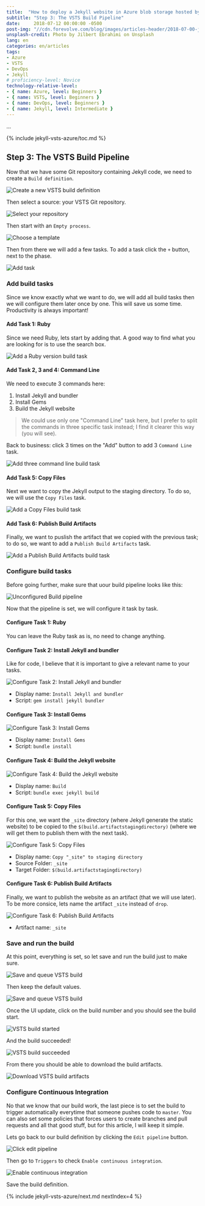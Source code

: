 ```yaml
---
title:  "How to deploy a Jekyll website in Azure blob storage hosted by Azure static website using a VSTS continuous deployment pipeline"
subtitle: "Step 3: The VSTS Build Pipeline"
date:     2018-07-12 00:00:00 -0500
post-img: "//cdn.forevolve.com/blog/images/articles-header/2018-07-00-jekyll-vsts-azure-v3.jpg"
unsplash-credit: Photo by Jilbert Ebrahimi on Unsplash
lang: en
categories: en/articles
tags: 
- Azure
- VSTS
- DevOps
- Jekyll
# proficiency-level: Novice
technology-relative-level:
- { name: Azure, level: Beginners }
- { name: VSTS, level: Beginners }
- { name: DevOps, level: Beginners }
- { name: Jekyll, level: Intermediate }
---
```


...<!--more-->

{% include jekyll-vsts-azure/toc.md %}

## Step 3: The VSTS Build Pipeline

Now that we have some Git repository containing Jekyll code, we need to create a `Build definition`.

![Create a new VSTS build definition](//cdn.forevolve.com/blog/images/2018/VSTS-new-build-definition.png)

Then select a source: your VSTS Git repository.

![Select your repository](//cdn.forevolve.com/blog/images/2018/VSTS-create-build-1-source.png)

Then start with an `Empty process`.

![Choose a template](//cdn.forevolve.com/blog/images/2018/VSTS-create-build-2-empty-process.png)

Then from there we will add a few tasks. To add a task click the `+` button, next to the phase.

![Add task](//cdn.forevolve.com/blog/images/2018/VSTS-create-build-3-add-task.png)

### Add build tasks

Since we know exactly what we want to do, we will add all build tasks then we will configure them later once by one. This will save us some time. Productivity is always important!

#### Add Task 1: Ruby

Since we need Ruby, lets start by adding that. A good way to find what you are looking for is to use the search box.

![Add a Ruby version build task](//cdn.forevolve.com/blog/images/2018/VSTS-create-build-4-task-ruby.png)

#### Add Task 2, 3 and 4: Command Line

We need to execute 3 commands here:

1.  Install Jekyll and bundler
1.  Install Gems
1.  Build the Jekyll website

> We could use only one "Command Line" task here, but I prefer to split the commands in three specific task instead; I find it clearer this way (you will see).

Back to business: click 3 times on the "Add" button to add 3 `Command Line` task.

![Add three command line build task](//cdn.forevolve.com/blog/images/2018/VSTS-create-build-5-task-command-line.png)

#### Add Task 5: Copy Files

Next we want to copy the Jekyll output to the staging directory.
To do so, we will use the `Copy Files` task.

![Add a Copy Files build task](//cdn.forevolve.com/blog/images/2018/VSTS-create-build-6-task-copy-files.png)

#### Add Task 6: Publish Build Artifacts

Finally, we want to puslish the artifact that we copied with the previous task; to do so, we want to add a `Publish Build Artifacts` task.

![Add a Publish Build Artifacts build task](//cdn.forevolve.com/blog/images/2018/VSTS-create-build-7-publish-build-artifacts.png)

### Configure build tasks

Before going further, make sure that uour build pipeline looks like this:

![Unconfigured Build pipeline](//cdn.forevolve.com/blog/images/2018/VSTS-create-build-8-all-tasks.png)

Now that the pipeline is set, we will configure it task by task.

#### Configure Task 1: Ruby

You can leave the Ruby task as is, no need to change anything.

#### Configure Task 2: Install Jekyll and bundler

Like for code, I believe that it is important to give a relevant name to your tasks.

![Configure Task 2: Install Jekyll and bundler](//cdn.forevolve.com/blog/images/2018/VSTS-configure-task-2.png)

- Display name: `Install Jekyll and bundler`
- Script: `gem install jekyll bundler`

#### Configure Task 3: Install Gems

![Configure Task 3: Install Gems](//cdn.forevolve.com/blog/images/2018/VSTS-configure-task-3.png)

- Display name: `Install Gems`
- Script: `bundle install`

#### Configure Task 4: Build the Jekyll website

![Configure Task 4: Build the Jekyll website](//cdn.forevolve.com/blog/images/2018/VSTS-configure-task-4.png)

- Display name: `Build`
- Script: `bundle exec jekyll build`

#### Configure Task 5: Copy Files

For this one, we want the `_site` directory (where Jekyll generate the static website) to be copied to the `$(build.artifactstagingdirectory)` (where we will get them to publish them with the next task).

![Configure Task 5: Copy Files](//cdn.forevolve.com/blog/images/2018/VSTS-configure-task-5.png)

- Display name: `Copy "_site" to staging directory`
- Source Folder: `_site`
- Target Folder: `$(build.artifactstagingdirectory)`

#### Configure Task 6: Publish Build Artifacts

Finally, we want to publish the website as an artifact (that we will use later). To be more consice, lets name the artifact `_site` instead of `drop`.

![Configure Task 6: Publish Build Artifacts](//cdn.forevolve.com/blog/images/2018/VSTS-configure-task-6.png)

- Artifact name: `_site`

### Save and run the build

At this point, everything is set, so let save and run the build just to make sure.

![Save and queue VSTS build](//cdn.forevolve.com/blog/images/2018/VSTS-save-and-queue-build.png)

Then keep the default values.

![Save and queue VSTS build](//cdn.forevolve.com/blog/images/2018/VSTS-save-and-queue-build-2.png)

Once the UI update, click on the build number and you should see the build start.

![VSTS build started](//cdn.forevolve.com/blog/images/2018/VSTS-build-started.gif)

And the build succeeded!

![VSTS build succeeded](//cdn.forevolve.com/blog/images/2018/VSTS-build-succeeded.png)

From there you should be able to download the build artifacts.

![Download VSTS build artifacts](//cdn.forevolve.com/blog/images/2018/VSTS-download-build-artifacts.png)

### Configure Continuous Integration

No that we know that our build work, the last piece is to set the build to trigger automatically everytime that someone pushes code to `master`.
You can also set some policies that forces users to create branches and pull requests and all that good stuff, but for this article, I will keep it simple.

Lets go back to our build definition by clicking the `Edit pipeline` button.

![Click edit pipeline](//cdn.forevolve.com/blog/images/2018/VSTS-build-edit-pipeline.png)

Then go to `Triggers` to check `Enable continuous integration`.

![Enable continuous integration](//cdn.forevolve.com/blog/images/2018/VSTS-build-enable-continuous-integration.png)

Save the build definition.

{% include jekyll-vsts-azure/next.md nextIndex=4 %}
